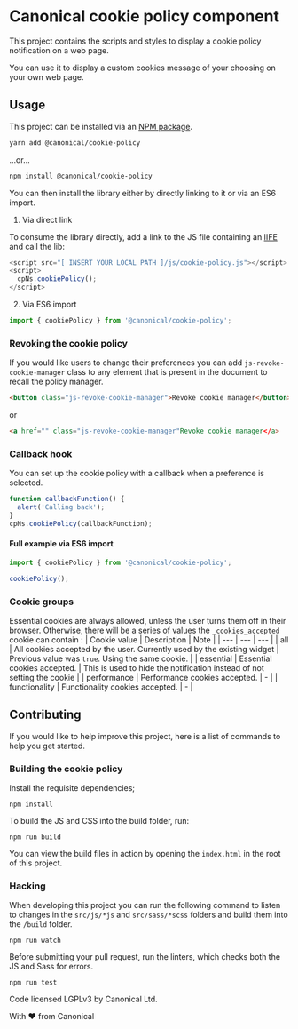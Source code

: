 # Canonical cookie policy component

This project contains the scripts and styles to display a cookie policy notification on a web page.

You can use it to display a custom cookies message of your choosing on your own web page.

## Usage

This project can be installed via an [NPM package](https://www.npmjs.com/package/cookie-policy).

```bash
yarn add @canonical/cookie-policy
```

...or...

```bash
npm install @canonical/cookie-policy
```

You can then install the library either by directly linking to it or via an ES6 import.

1. Via direct link

To consume the library directly, add a link to the JS file containing an [IIFE](https://developer.mozilla.org/en-US/docs/Glossary/IIFE) and call the lib:

```javascript
<script src="[ INSERT YOUR LOCAL PATH ]/js/cookie-policy.js"></script>
<script>
  cpNs.cookiePolicy();
</script>
```

2. Via ES6 import

```javascript
import { cookiePolicy } from '@canonical/cookie-policy';
```

### Revoking the cookie policy

If you would like users to change their preferences you can add `js-revoke-cookie-manager` class to any element that is present in the document to recall the policy manager.

```html
<button class="js-revoke-cookie-manager">Revoke cookie manager</button>
```

or

```html
<a href="" class="js-revoke-cookie-manager"Revoke cookie manager</a>
```

### Callback hook

You can set up the cookie policy with a callback when a preference is selected.

```javascript
function callbackFunction() {
  alert('Calling back');
}
cpNs.cookiePolicy(callbackFunction);
```

#### Full example via ES6 import

```javascript
import { cookiePolicy } from '@canonical/cookie-policy';

cookiePolicy();
```

### Cookie groups

Essential cookies are always allowed, unless the user turns them off in their browser. Otherwise, there will be a series of values the `_cookies_accepted` cookie can contain :
| Cookie value | Description | Note |
| --- | --- | --- |
| all | All cookies accepted by the user. Currently used by the existing widget | Previous value was `true`. Using the same cookie. |
| essential | Essential cookies accepted. | This is used to hide the notification instead of not setting the cookie |
| performance | Performance cookies accepted. | - |
| functionality | Functionality cookies accepted. | - |

## Contributing

If you would like to help improve this project, here is a list of commands to
help you get started.

### Building the cookie policy

Install the requisite dependencies;

```
npm install
```

To build the JS and CSS into the build folder, run:

```
npm run build
```

You can view the build files in action by opening the `index.html` in the root
of this project.

### Hacking

When developing this project you can run the following command to listen to
changes in the `src/js/*js` and `src/sass/*scss` folders and build them into the
`/build` folder.

```
npm run watch
```

Before submitting your pull request, run the linters, which checks both the JS
and Sass for errors.

```
npm run test
```

Code licensed LGPLv3 by Canonical Ltd.

With ♥ from Canonical

